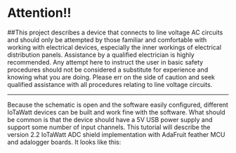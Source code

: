 # Attention!!

##This project describes a device that connects to line voltage AC circuits and should only be attempted by those familiar and comfortable with working with electrical devices, especially the inner workings of electrical distribution panels.  Assistance by a qualified electrician is highly recommended.  Any attempt here to instruct the user in basic safety procedures should not be considered a substitute for experience and knowing what you are doing.  Please err on the side of caution and seek qualified assistance with all procedures relating to line voltage circuits.

***

Because the schematic is open and the software easily configured, different IoTaWatt devices can be built and work fine with the software.  What should be common is that the device should have a 5V USB power supply and support some number of input channels.  This tutorial will describe the version 2.2 IoTaWatt ADC shield implementation with AdaFruit feather MCU and adalogger boards.  It looks like this:
 

 